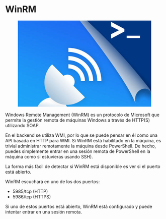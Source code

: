 # WinRM

<figure><img src="../../../../../.gitbook/assets/image (17).png" alt=""><figcaption></figcaption></figure>

Windows Remote Management (WinRM) es un protocolo de Microsoft que permite la gestión remota de máquinas Windows a través de HTTP(S) utilizando SOAP.

En el backend se utiliza WMI, por lo que se puede pensar en él como una API basada en HTTP para WMI. Si WinRM está habilitado en la máquina, es trivial administrar remotamente la máquina desde PowerShell. De hecho, puedes simplemente entrar en una sesión remota de PowerShell en la máquina como si estuvieras usando SSH).

La forma más fácil de detectar si WinRM está disponible es ver si el puerto está abierto.

WinRM escuchará en uno de los dos puertos:&#x20;

* 5985/tcp (HTTP)&#x20;
* 5986/tcp (HTTPS)&#x20;

Si uno de estos puertos está abierto, WinRM está configurado y puede intentar entrar en una sesión remota.&#x20;



